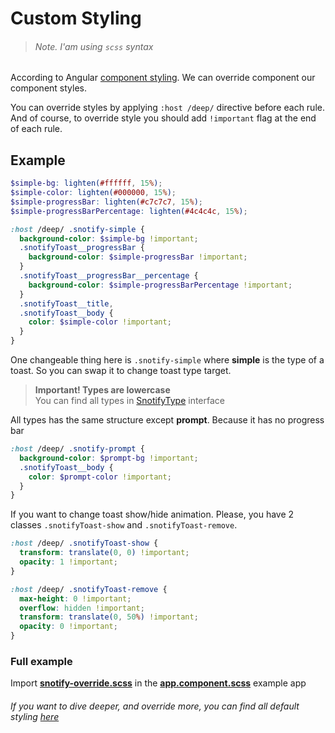 # Custom Styling

> ###### Note. I'am using `scss` syntax

According to Angular [component styling](https://angular.io/docs/ts/latest/guide/component-styles.html). We can override component our component styles.

You can override styles by applying `:host /deep/` directive before each rule. And of course, to override style you should add `!important` flag at the end of each rule.

## Example

```scss
$simple-bg: lighten(#ffffff, 15%);
$simple-color: lighten(#000000, 15%);
$simple-progressBar: lighten(#c7c7c7, 15%);
$simple-progressBarPercentage: lighten(#4c4c4c, 15%);

:host /deep/ .snotify-simple {
  background-color: $simple-bg !important;
  .snotifyToast__progressBar {
    background-color: $simple-progressBar !important;
  }
  .snotifyToast__progressBar__percentage {
    background-color: $simple-progressBarPercentage !important;
  }
  .snotifyToast__title,
  .snotifyToast__body {
    color: $simple-color !important;
  }
}
```

One changeable thing here is `.snotify-simple` where **simple** is the type of a toast.
So you can swap it to change toast type target.

> **Important! Types are lowercase**  
> You can find all types in [SnotifyType](https://github.com/artemsky/ng-snotify/wiki/Enums#snotifytype) interface

All types has the same structure except **prompt**. Because it has no progress bar


```scss
:host /deep/ .snotify-prompt {
  background-color: $prompt-bg !important;
  .snotifyToast__body {
    color: $prompt-color !important;
  }
}

```

If you want to change toast show/hide animation.
Please, you have 2 classes `.snotifyToast-show` and `.snotifyToast-remove`.
```scss
:host /deep/ .snotifyToast-show {
  transform: translate(0, 0) !important;
  opacity: 1 !important;
}

:host /deep/ .snotifyToast-remove {
  max-height: 0 !important;
  overflow: hidden !important;
  transform: translate(0, 50%) !important;
  opacity: 0 !important;
}
```
### Full example
Import **[snotify-override.scss](https://github.com/artemsky/ng-snotify/blob/master/example/app/snotify-override.scss)** in the **[app.component.scss](https://github.com/artemsky/ng-snotify/blob/master/example/app/app.component.scss#L3)** example app

###### If you want to dive deeper, and override more, you can find all default styling [here](https://github.com/artemsky/ng-snotify/blob/master/src/snotify/toast/toast.component.scss)
